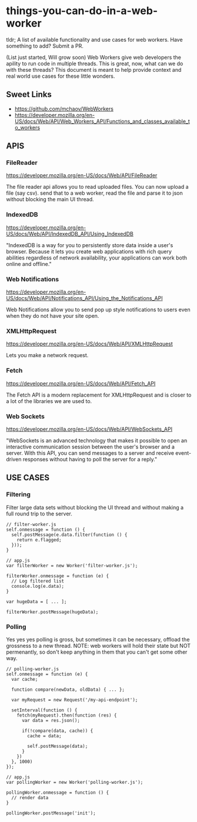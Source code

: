 # things-you-can-do-in-a-web-worker

tldr; A list of available functionality and use cases for web workers. Have something to add? Submit a PR.

(List just started, Will grow soon)
Web Workers give web developers the apility to run code in multiple threads. This is great, now, what can we do with these threads? This document is meant to help provide context and real world use cases for these little wonders.

## Sweet Links
- https://github.com/mchaov/WebWorkers
- https://developer.mozilla.org/en-US/docs/Web/API/Web_Workers_API/Functions_and_classes_available_to_workers

## APIS

### FileReader
https://developer.mozilla.org/en-US/docs/Web/API/FileReader

The file reader api allows you to read uploaded files.
You can now upload a file (say csv). send that to a web worker, read the file and parse it to json without blocking the main UI thread.

### IndexedDB
https://developer.mozilla.org/en-US/docs/Web/API/IndexedDB_API/Using_IndexedDB

"IndexedDB is a way for you to persistently store data inside a user's browser. Because it lets you create web applications with rich query abilities regardless of network availability, your applications can work both online and offline."

### Web Notifications
https://developer.mozilla.org/en-US/docs/Web/API/Notifications_API/Using_the_Notifications_API

Web Notifications allow you to send pop up style notifications to users even when they do not have your site open.

### XMLHttpRequest
https://developer.mozilla.org/en-US/docs/Web/API/XMLHttpRequest

Lets you make a network request.

### Fetch
https://developer.mozilla.org/en-US/docs/Web/API/Fetch_API

The Fetch API is a modern replacement for XMLHttpRequest and is closer to a lot of the libraries we are used to.

### Web Sockets
https://developer.mozilla.org/en-US/docs/Web/API/WebSockets_API

"WebSockets is an advanced technology that makes it possible to open an interactive communication session between the user's browser and a server. With this API, you can send messages to a server and receive event-driven responses without having to poll the server for a reply."

## USE CASES

### Filtering

Filter large data sets without blocking the UI thread and without making a full round trip to the server.

```JS
// filter-worker.js
self.onmessage = function () {
  self.postMessage(e.data.filter(function () {
    return e.flagged;
  }));
}

// app.js
var filterWorker = new Worker('filter-worker.js');

filterWorker.onmessage = function (e) {
  // Log filtered list
  console.log(e.data);
}

var hugeData = [ ... ];

filterWorker.postMessage(hugeData);
```

### Polling
Yes yes yes polling is gross, but sometimes it can be necessary, offload the grossness to a new thread.
NOTE: web workers will hold their state but NOT permenantly, so don't keep anything in them that you can't get some other way.

```JS
// polling-worker.js
self.onmessage = function (e) {
  var cache;
  
  function compare(newData, oldData) { ... };
  
  var myRequest = new Request('/my-api-endpoint');
  
  setInterval(function () {
    fetch(myRequest).then(function (res) {
      var data = res.json();
      
      if(!compare(data, cache)) {
        cache = data;
        
        self.postMessage(data);
      }
    })
  }, 1000)
});

// app.js
var pollingWorker = new Worker('polling-worker.js');

pollingWorker.onmessage = function () {
  // render data
}

pollingWorker.postMessage('init');
```
